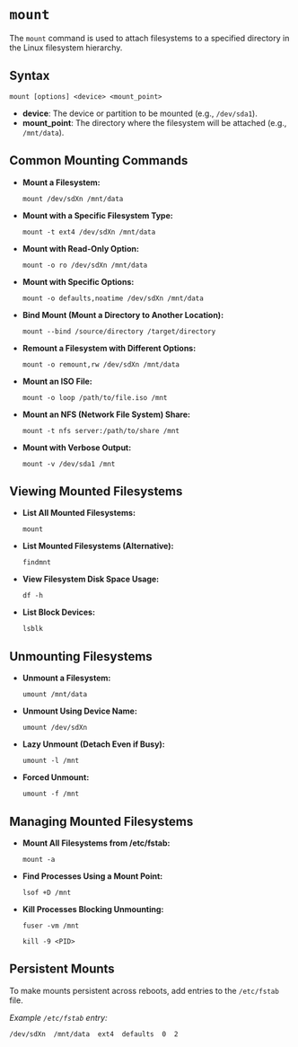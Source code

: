 # `mount`

The `mount` command is used to attach filesystems to a specified directory in the Linux filesystem hierarchy.



## Syntax

```
mount [options] <device> <mount_point>
```
- **device**: The device or partition to be mounted (e.g., `/dev/sda1`).
- **mount_point**: The directory where the filesystem will be attached (e.g., `/mnt/data`).


## Common Mounting Commands

- **Mount a Filesystem:**
  ```
  mount /dev/sdXn /mnt/data
  ```

- **Mount with a Specific Filesystem Type:**
  ```
  mount -t ext4 /dev/sdXn /mnt/data
  ```

- **Mount with Read-Only Option:**
  ```
  mount -o ro /dev/sdXn /mnt/data
  ```

- **Mount with Specific Options:**
  ```
  mount -o defaults,noatime /dev/sdXn /mnt/data
  ```

- **Bind Mount (Mount a Directory to Another Location):**
  ```
  mount --bind /source/directory /target/directory
  ```

- **Remount a Filesystem with Different Options:**
  ```
  mount -o remount,rw /dev/sdXn /mnt/data
  ```

- **Mount an ISO File:**
  ```
  mount -o loop /path/to/file.iso /mnt
  ```

- **Mount an NFS (Network File System) Share:**
  ```
  mount -t nfs server:/path/to/share /mnt
  ```

- **Mount with Verbose Output:**
  ```
  mount -v /dev/sda1 /mnt
  ```


## Viewing Mounted Filesystems

- **List All Mounted Filesystems:**
  ```
  mount
  ```

- **List Mounted Filesystems (Alternative):**
  ```
  findmnt
  ```

- **View Filesystem Disk Space Usage:**
  ```
  df -h
  ```

- **List Block Devices:**
  ```
  lsblk
  ```


## Unmounting Filesystems

- **Unmount a Filesystem:**
  ```
  umount /mnt/data
  ```

- **Unmount Using Device Name:**
  ```
  umount /dev/sdXn
  ```

- **Lazy Unmount (Detach Even if Busy):**
  ```
  umount -l /mnt
  ```

- **Forced Unmount:**
  ```
  umount -f /mnt
  ```



## Managing Mounted Filesystems

- **Mount All Filesystems from /etc/fstab:**
  ```
  mount -a
  ```

- **Find Processes Using a Mount Point:**
  ```
  lsof +D /mnt
  ```

- **Kill Processes Blocking Unmounting:**
  ```
  fuser -vm /mnt
  ```
  ```
  kill -9 <PID>
  ```


## Persistent Mounts

To make mounts persistent across reboots, add entries to the `/etc/fstab` file.

*Example `/etc/fstab` entry:*
```
/dev/sdXn  /mnt/data  ext4  defaults  0  2
```

